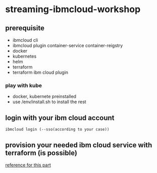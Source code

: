 # streaming-ibmcloud-workshop

## prerequisite
* ibmcloud cli
* ibmcloud plugin container-service container-reigstry
* docker
* kubernetes
* helm
* terraform
* terraform ibm cloud plugin

### play with kube
* docker, kubernete preinstalled
* use /env/install.sh to install the rest

## login with your ibm cloud account
    ibmcloud login (--sso(according to your case))

## provision your needed ibm cloud service with terraform (is possible)

[reference for this part](terraform/README.md)